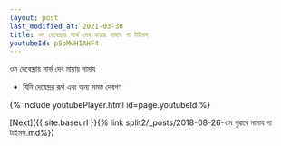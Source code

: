 ```yaml
---
layout: post
last_modified_at: 2021-03-30
title: ওম দেবেন্দ্রায় সার্ভ দেব মায়ায় নামায গা টাইমস
youtubeId: p5pMwHIAHF4
---
```

 
 
 ওম দেবেন্দ্রায় সার্ভ দেব মায়ায় নামায  
 
 -  যিনি দেবেন্দ্রর রূপ এবং অন্য সমস্ত দেবগণ 
 
  
 
  
 
 
 
 
 
 


{% include youtubePlayer.html id=page.youtubeId %}
 
[Next]({{ site.baseurl }}{% link  split2/_posts/2018-08-26-ওম গুরাবে নামায গা টাইমস.md%})
 
